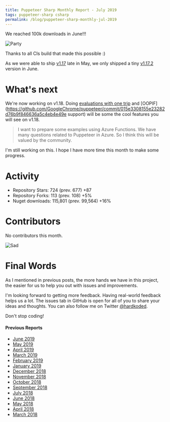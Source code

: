 ```yaml
---
title: Puppeteer Sharp Monthly Report - July 2019
tags: puppeteer-sharp csharp
permalink: /blog/puppeteer-sharp-monthly-jul-2019
---
```


We reached 100k downloads in June!!!

![Party](https://media1.giphy.com/media/6nuiJjOOQBBn2/giphy.gif?cid=790b76115d232e804e30587a498325d1&rid=giphy.gif)

Thanks to all CIs build that made this possible :)

As we were able to ship [v1.17](https://github.com/kblok/puppeteer-sharp/releases/tag/v1.17) late in May, we only shipped a tiny [v1.17.2](https://github.com/kblok/puppeteer-sharp/releases/tag/v1.17.2) version in June.

# What's next

We're now working on v1.18. Doing [evaluations with one trip](https://github.com/GoogleChrome/puppeteer/commit/90df69cf77e88cc4a057cb2ec04b6aa973f568c7) and [OOPIF](https://github.com/GoogleChrome/puppeteer/commit/015e3308155e23282d76b9f846636a5c4eb4e49e support) will be some the cool features you will see on v1.18.

>I want to prepare some examples using Azure Functions. We have many questions related to Puppeteer in Azure. So I think this will be valued by the community.

I'm still working on this. I hope I have more time this month to make some progress.

# Activity 

* Repository Stars: 724 (prev. 677) +87
* Repository Forks: 113 (prev. 108) +5% 
* Nuget downloads: 115,801 (prev. 99,564) +16%

# Contributors

No contributors this month.

![Sad](https://i.giphy.com/media/UGygQcQhTyjmw/giphy.webp)

# Final Words

As I mentioned in previous posts, the more hands we have in this project, the easier for us to help you out with issues and improvements.

I'm looking forward to getting more feedback. Having real-world feedback helps us a lot. The issues tab in GitHub is open for all of you to share your ideas and thoughts. You can also follow me on Twitter [@hardkoded](https://twitter.com/hardkoded).

Don't stop coding!

#### Previous Reports
 * [June 2019](https://www.hardkoded.com/blog/puppeteer-sharp-monthly-jun-2019)
 * [May 2019](http://www.hardkoded.com/blog/puppeteer-sharp-monthly-may-2019)
 * [April 2019](http://www.hardkoded.com/blog/puppeteer-sharp-monthly-apr-2019)
 * [March 2019](http://www.hardkoded.com/blog/puppeteer-sharp-monthly-mar-2019)
 * [February 2019](http://www.hardkoded.com/blog/puppeteer-sharp-monthly-feb-2019)
 * [January 2019](https://www.hardkoded.com/blog/puppeteer-sharp-monthly-jan-2019)
 * [December 2018](http://www.hardkoded.com/blog/puppeteer-sharp-monthly-dec-2018)
 * [November 2018](http://www.hardkoded.com/blog/puppeteer-sharp-monthly-nov-2018)
 * [October 2018](http://www.hardkoded.com/blog/puppeteer-sharp-monthly-oct-2018)
 * [September 2018](http://www.hardkoded.com/blog/puppeteer-sharp-monthly-sep-2018)
 * [July 2018](http://www.hardkoded.com/blog/puppeteer-sharp-monthly-jul-2018)
 * [June 2018](http://www.hardkoded.com/blog/puppeteer-sharp-monthly-jun-2018)
 * [May 2018](http://www.hardkoded.com/blogs/puppeteer-sharp-monthly-may-2018)
 * [April 2018](http://www.hardkoded.com/blogs/puppeteer-sharp-monthly-april-2018)
 * [March 2018](http://www.hardkoded.com/blogs/puppeteer-sharp-monthly-march-2018)